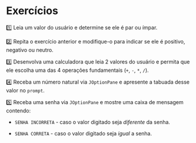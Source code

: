 # Exercícios

:one: Leia um valor do usuário e determine se ele é par ou ímpar.

:two: Repita o exercício anterior e modifique-o para indicar se ele é positivo, negativo ou neutro.

:three: Desenvolva uma calculadora que leia 2 valores do usuário e permita que ele escolha uma das 4 operações fundamentais (`+`, `-`, `*`, `/`).

:four: Receba um número natural via `JOptionPane` e apresente a tabuada desse valor no `prompt`.

:five: Receba uma senha via `JOptionPane` e mostre uma caixa de mensagem contendo:

* `SENHA INCORRETA` - caso o valor digitado seja *diferente* da senha.

* `SENHA CORRETA` - caso o valor digitado seja *igual* a senha.
